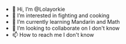 - 👋 Hi, I’m @Lolayorkie
- 👀 I’m interested in fighting and cooking
- 🌱 I’m currently learning Mandarin and Math
- 💞️ I’m looking to collaborate on I don't know
- 📫 How to reach me I don't know

<!---
Lolayorkie/Lolayorkie is a ✨ special ✨ repository because its `README.md` (this file) appears on your GitHub profile.
You can click the Preview link to take a look at your changes.
--->
